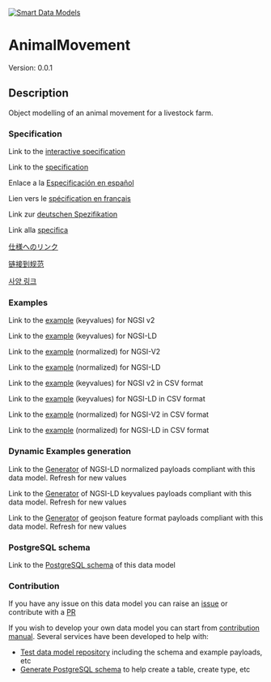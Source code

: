 [![Smart Data Models](https://smartdatamodels.org/wp-content/uploads/2022/01/SmartDataModels_logo.png "Logo")](https://smartdatamodels.org)
# AnimalMovement
Version: 0.0.1

## Description 

Object modelling of an animal movement for a livestock farm.
### Specification

Link to the [interactive specification](https://swagger.lab.fiware.org/?url=https://smart-data-models.github.io/dataModel.Agrifood/AnimalMovement/swagger.yaml)

Link to the [specification](https://github.com/smart-data-models/dataModel.Agrifood/blob/master/AnimalMovement/doc/spec.md)

Enlace a la [Especificación en español](https://github.com/smart-data-models/dataModel.Agrifood/blob/master/AnimalMovement/doc/spec_ES.md)

Lien vers le [spécification en français](https://github.com/smart-data-models/dataModel.Agrifood/blob/master/AnimalMovement/doc/spec_FR.md)

Link zur [deutschen Spezifikation](https://github.com/smart-data-models/dataModel.Agrifood/blob/master/AnimalMovement/doc/spec_DE.md)

Link alla [specifica](https://github.com/smart-data-models/dataModel.Agrifood/blob/master/AnimalMovement/doc/spec_IT.md)

[仕様へのリンク](https://github.com/smart-data-models/dataModel.Agrifood/blob/master/AnimalMovement/doc/spec_JA.md)

[链接到规范](https://github.com/smart-data-models/dataModel.Agrifood/blob/master/AnimalMovement/doc/spec_ZH.md)

[사양 링크](https://github.com/smart-data-models/dataModel.Agrifood/blob/master/AnimalMovement/doc/spec_KO.md)
### Examples

Link to the [example](https://smart-data-models.github.io/dataModel.Agrifood/AnimalMovement/examples/example.json) (keyvalues) for NGSI v2

Link to the [example](https://smart-data-models.github.io/dataModel.Agrifood/AnimalMovement/examples/example.jsonld) (keyvalues) for NGSI-LD

Link to the [example](https://smart-data-models.github.io/dataModel.Agrifood/AnimalMovement/examples/example-normalized.json) (normalized) for NGSI-V2

Link to the [example](https://smart-data-models.github.io/dataModel.Agrifood/AnimalMovement/examples/example-normalized.jsonld) (normalized) for NGSI-LD

Link to the [example](https://github.com/smart-data-models/dataModel.Agrifood/blob/master/AnimalMovement/examples/example.json.csv) (keyvalues) for NGSI v2 in CSV format

Link to the [example](https://github.com/smart-data-models/dataModel.Agrifood/blob/master/AnimalMovement/examples/example.jsonld.csv) (keyvalues) for NGSI-LD in CSV format

Link to the [example](https://github.com/smart-data-models/dataModel.Agrifood/blob/master/AnimalMovement/examples/example-normalized.json.csv) (normalized) for NGSI-V2 in CSV format

Link to the [example](https://github.com/smart-data-models/dataModel.Agrifood/blob/master/AnimalMovement/examples/example-normalized.jsonld.csv) (normalized) for NGSI-LD in CSV format
### Dynamic Examples generation

Link to the [Generator](https://smartdatamodels.org/extra/ngsi-ld_generator.php?schemaUrl=https://raw.githubusercontent.com/smart-data-models/dataModel.Agrifood/master/AnimalMovement/schema.json&email=info@smartdatamodels.org) of NGSI-LD normalized payloads compliant with this data model. Refresh for new values

Link to the [Generator](https://smartdatamodels.org/extra/ngsi-ld_generator_keyvalues.php?schemaUrl=https://raw.githubusercontent.com/smart-data-models/dataModel.Agrifood/master/AnimalMovement/schema.json&email=info@smartdatamodels.org) of NGSI-LD keyvalues payloads compliant with this data model. Refresh for new values

Link to the [Generator](https://smartdatamodels.org/extra/geojson_features_generator.php?schemaUrl=https://raw.githubusercontent.com/smart-data-models/dataModel.Agrifood/master/AnimalMovement/schema.json&email=info@smartdatamodels.org) of geojson feature format payloads compliant with this data model. Refresh for new values
### PostgreSQL schema

Link to the [PostgreSQL schema](https://github.com/smart-data-models/dataModel.Agrifood/blob/master/AnimalMovement/schema.sql) of this data model
### Contribution

 If you have any issue on this data model you can raise an [issue](https://github.com/smart-data-models/dataModel.Agrifood/issues)  or contribute with a [PR](https://github.com/smart-data-models/dataModel.Agrifood/pulls)

 If you wish to develop your own data model you can start from [contribution manual](https://bit.ly/contribution_manual). Several services have been developed to help with: 
 - [Test data model repository](https://smartdatamodels.org/index.php/data-models-contribution-api/) including the schema and example payloads, etc
 - [Generate PostgreSQL schema](https://smartdatamodels.org/index.php/sql-service/) to help create a table, create type, etc